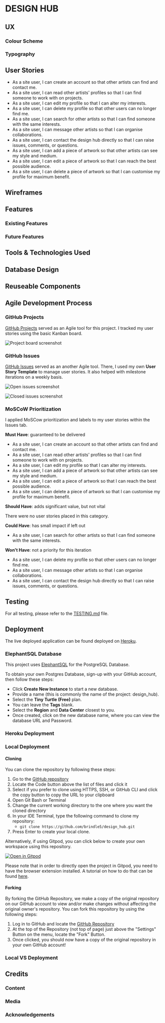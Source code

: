 # DESIGN HUB

## UX

### Colour Scheme

### Typography

## User Stories

- As a site user, I can create an account so that other artists can find and contact me.
- As a site user, I can read other artists' profiles so that I can find someone to work with on projects.
- As a site user, I can edit my profile so that I can alter my interests.
- As a site user, I can delete my profile so that other users can no longer find me.
- As a site user, I can search for other artists so that I can find someone with the same interests.
- As a site user, I can message other artists so that I can organise collaborations.
- As a site user, I can contact the design hub directly so that I can raise issues, comments, or questions.
- As a site user, I can add a piece of artwork so that other artists can see my style and medium.
- As a site user, I can edit a piece of artwork so that I can reach the best possible audience.
- As a site user, I can delete a piece of artwork so that I can customise my profile for maximum benefit.


## Wireframes

## Features

### Existing Features

### Future Features

## Tools & Technologies Used

## Database Design

## Reuseable Components

## Agile Development Process

### GitHub Projects

[GitHub Projects](https://github.com/brindle5/design_hub/projects) served as an Agile tool for this project. I tracked my user stories using the basic Kanban board.

![Project board screenshot](documentation/project_board.jpg)

### GitHub Issues

[GitHub Issues](https://github.com/brindle5/design_hub/issues) served as an another Agile tool.
There, I used my own **User Story Template** to manage user stories. It also helped with milestone iterations on a weekly basis.

![Open issues screenshot](documentation/open_issues.png)

![Closed issues screenshot](documentation/closed_issues.png)

### MoSCoW Prioritization

I applied MoSCow prioritization and labels to my user stories within the Issues tab.

**Must Have**: guaranteed to be delivered 

- As a site user, I can create an account so that other artists can find and contact me.
- As a site user, I can read other artists' profiles so that I can find someone to work with on projects.
- As a site user, I can edit my profile so that I can alter my interests.
- As a site user, I can add a piece of artwork so that other artists can see my style and medium.
- As a site user, I can edit a piece of artwork so that I can reach the best possible audience.
- As a site user, I can delete a piece of artwork so that I can customise my profile for maximum benefit.

**Should Have**: adds significant value, but not vital 

There were no user stories placed in this category.

**Could Have**: has small impact if left out 

- As a site user, I can search for other artists so that I can find someone with the same interests.

**Won't Have**: not a priority for this iteration

- As a site user, I can delete my profile so that other users can no longer find me.
- As a site user, I can message other artists so that I can organise collaborations.
- As a site user, I can contact the design hub directly so that I can raise issues, comments, or questions.

## Testing

For all testing, please refer to the [TESTING.md](TESTING.md) file.

## Deployment

The live deployed application can be found deployed on [Heroku](https://design-hub-af7f99885c3f.herokuapp.com).

### ElephantSQL Database

This project uses [ElephantSQL](https://www.elephantsql.com) for the PostgreSQL Database.

To obtain your own Postgres Database, sign-up with your GitHub account, then follow these steps:
- Click **Create New Instance** to start a new database.
- Provide a name (this is commonly the name of the project: design_hub).
- Select the **Tiny Turtle (Free)** plan.
- You can leave the **Tags** blank.
- Select the **Region** and **Data Center** closest to you.
- Once created, click on the new database name, where you can view the database URL and Password.


### Heroku Deployment

### Local Deployment

#### Cloning

You can clone the repository by following these steps:

1. Go to the [GitHub repository](https://github.com/brindle5/design_hub) 
2. Locate the Code button above the list of files and click it 
3. Select if you prefer to clone using HTTPS, SSH, or GitHub CLI and click the copy button to copy the URL to your clipboard
4. Open Git Bash or Terminal
5. Change the current working directory to the one where you want the cloned directory
6. In your IDE Terminal, type the following command to clone my repository:
	- `git clone https://github.com/brindle5/design_hub.git`
7. Press Enter to create your local clone.

Alternatively, if using Gitpod, you can click below to create your own workspace using this repository.

[![Open in Gitpod](https://gitpod.io/button/open-in-gitpod.svg)](https://gitpod.io/#https://github.com/brindle5/design_hub)

Please note that in order to directly open the project in Gitpod, you need to have the browser extension installed.
A tutorial on how to do that can be found [here](https://www.gitpod.io/docs/configure/user-settings/browser-extension).

#### Forking

By forking the GitHub Repository, we make a copy of the original repository on our GitHub account to view and/or make changes without affecting the original owner's repository.
You can fork this repository by using the following steps:

1. Log in to GitHub and locate the [GitHub Repository](https://github.com/brindle5/design_hub)
2. At the top of the Repository (not top of page) just above the "Settings" Button on the menu, locate the "Fork" Button.
3. Once clicked, you should now have a copy of the original repository in your own GitHub account!


### Local VS Deployment

## Credits

### Content

### Media

### Acknowledgements